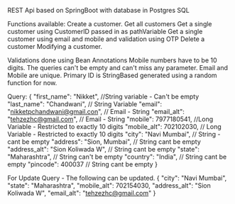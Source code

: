REST Api based on SpringBoot with database in Postgres SQL

Functions available:
Create a customer.
Get all customers
Get a single customer using CustomerID passed in as pathVariable
Get a single customer using email and mobile and validation using OTP
Delete a customer
Modifying a customer.


Validations done using Bean Annotations
Mobile numbers have to be 10 digits.
The queries can't be empty and can't miss any parameter.
Email and Mobile are unique.
Primary ID is StringBased generated using a random function for now. 

Query: {
        "first_name": "Nikket", //String variable - Can't be empty
        "last_name": "Chandwani", // String Variable 
        "email": "nikketpchandwani@gmail.con", // Email - String 
        "email_alt": "tehzezhc@gmail.com", // Email - String
        "mobile": 7977180541, //Long Variable - Restricted to exactly 10 digits
        "mobile_alt": 702102030, // Long Variable - Restricted to exactly 10 digits
        "city": "Navi Mumbai", // String - cant be empty
        "address": "Sion, Mumbai", // String cant be empty
        "address_alt": "Sion Koliwada W", // String cant be empty
        "state": "Maharashtra", // String can't be empty
        "country": "India", // String cant be empty
        "pincode": 400037 // String cant be empty
}

For Update Query - The following can be updated.
{
    "city": "Navi Mumbai",
    "state": "Maharashtra",
    "mobile_alt": 702154030,
    "address_alt": "Sion Koliwada W",
    "email_alt": "tehzezhc@gmail.com"
}
